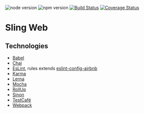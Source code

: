 ![node version][node-badge]
![npm version][npm-badge]
[![Build Status][build-status]][travis-url]
[![Coverage Status][coverage-status]][coveralls-url]

# Sling Web

## Technologies
  - [Babel](https://babeljs.io/)
  - [Chai](https://www.chaijs.com/)
  - [EsLint](https://eslint.org/), rules extends [eslint-config-airbnb](https://www.npmjs.com/package/eslint-config-airbnb)
  - [Karma](https://karma-runner.github.io)
  - [Lerna](https://lernajs.io/)
  - [Mocha](https://mochajs.org/)
  - [RollUp](https://rollupjs.org/guide/en)
  - [Sinon](https://sinonjs.org/)
  - [TestCafé](http://devexpress.github.io/testcafe/)
  - [Webpack](https://webpack.js.org/)

[node-badge]: https://img.shields.io/badge/node%20version-8.x.x-brightgreen.svg
[npm-badge]: https://img.shields.io/badge/npm%20version-6.x.x-blue.svg
[build-status]: https://travis-ci.org/stone-payments/sling-web-framework.svg?branch=master
[coverage-status]: https://coveralls.io/repos/github/stone-payments/sling-web-framework/badge.svg?branch=master
[travis-url]: https://travis-ci.org/stone-payments/sling-web-framework
[coveralls-url]: https://coveralls.io/github/stone-payments/sling-web-framework
